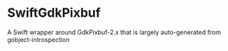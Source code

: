 # SwiftGdkPixbuf
A Swift wrapper around GdkPixbuf-2.x that is largely auto-generated from gobject-introspection
